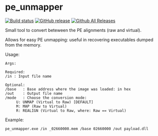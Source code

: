 # pe_unmapper

[![Build status](https://ci.appveyor.com/api/projects/status/mr5g6h6ld8tc6c5q?svg=true)](https://ci.appveyor.com/project/hasherezade/pe-unmapper)
[![GitHub release](https://img.shields.io/github/release/hasherezade/pe_unmapper.svg)](https://github.com/hasherezade/pe_unmapper/releases)
[![Github All Releases](https://img.shields.io/github/downloads/hasherezade/pe_unmapper/total.svg)](https://github.com/hasherezade/pe_unmapper/releases) 

Small tool to convert beteween the PE alignments (raw and virtual).

Allows for easy PE unmapping: useful in recovering executables dumped from the memory.

Usage:

```
Args:

Required: 
/in	: Input file name

Optional: 
/base	: Base address where the image was loaded: in hex
/out	: Output file name
/mode	: Choose the conversion mode:
	 U: UNMAP (Virtual to Raw) [DEFAULT]
	 M: MAP (Raw to Virtual)
	 R: REALIGN (Virtual to Raw, where: Raw == Virtual)
```
Example:

```
pe_unmapper.exe /in _02660000.mem /base 02660000 /out payload.dll
```
